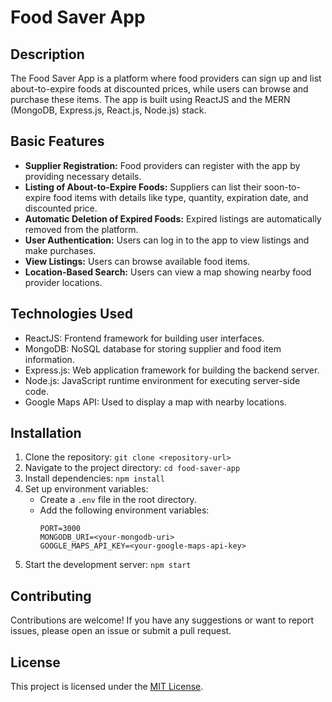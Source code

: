 # Food Saver App

## Description
The Food Saver App is a platform where food providers can sign up and list about-to-expire foods at discounted prices, while users can browse and purchase these items. The app is built using ReactJS and the MERN (MongoDB, Express.js, React.js, Node.js) stack.

## Basic Features
- **Supplier Registration:** Food providers can register with the app by providing necessary details.
- **Listing of About-to-Expire Foods:** Suppliers can list their soon-to-expire food items with details like type, quantity, expiration date, and discounted price.
- **Automatic Deletion of Expired Foods:** Expired listings are automatically removed from the platform.
- **User Authentication:** Users can log in to the app to view listings and make purchases.
- **View Listings:** Users can browse available food items.
- **Location-Based Search:** Users can view a map showing nearby food provider locations.

## Technologies Used
- ReactJS: Frontend framework for building user interfaces.
- MongoDB: NoSQL database for storing supplier and food item information.
- Express.js: Web application framework for building the backend server.
- Node.js: JavaScript runtime environment for executing server-side code.
- Google Maps API: Used to display a map with nearby locations.

## Installation
1. Clone the repository: `git clone <repository-url>`
2. Navigate to the project directory: `cd food-saver-app`
3. Install dependencies: `npm install`
4. Set up environment variables:
   - Create a `.env` file in the root directory.
   - Add the following environment variables:
     ```
     PORT=3000
     MONGODB_URI=<your-mongodb-uri>
     GOOGLE_MAPS_API_KEY=<your-google-maps-api-key>
     ```
5. Start the development server: `npm start`

## Contributing
Contributions are welcome! If you have any suggestions or want to report issues, please open an issue or submit a pull request.

## License
This project is licensed under the [MIT License](LICENSE).